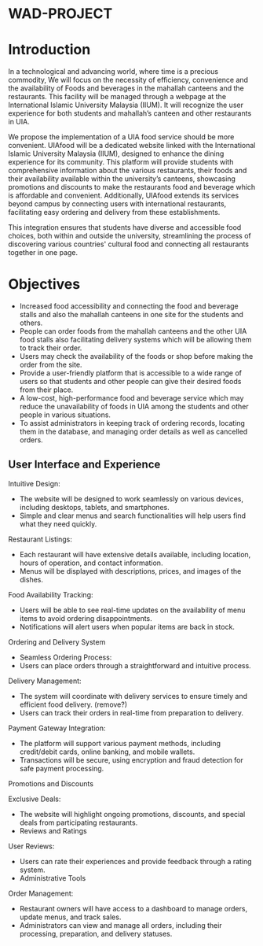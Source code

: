 # WAD-PROJECT

# Introduction

In a technological and advancing world, where time is a precious commodity, We will focus on  the necessity of efficiency, convenience and the availability of Foods and beverages in the mahallah canteens and the restaurants. This facility will be managed through a webpage at the International Islamic University Malaysia (IIUM). It will recognize the user experience for both students and mahallah’s canteen and other restaurants in UIA. 

We propose the implementation of a UIA food service should be more convenient. UIAfood will be a dedicated website linked with the International Islamic University Malaysia (IIUM), designed to enhance the dining experience for its community. This platform will provide students with comprehensive information about the various restaurants, their foods and their availability available within the university’s canteens, showcasing promotions and discounts to make the restaurants food and beverage which is affordable and convenient. Additionally, UIAfood extends its services beyond campus by connecting users with international restaurants, facilitating easy ordering and delivery from these establishments.

 This integration ensures that students have diverse and accessible food choices, both within and outside the university, streamlining the process of discovering various countries' cultural food and connecting all restaurants together in one page. 
 
# Objectives

* Increased food accessibility and connecting the food and beverage stalls and also the mahallah canteens in one site for the students and others.
* People can order foods from the mahallah canteens and the other UIA food stalls also facilitating delivery systems which will be allowing them to track their order.
* Users may check the availability of the foods or shop before making the order from the site.     
* Provide a user-friendly platform that is accessible to a wide range of users so that students and other people can give their desired foods from their place.
* A low-cost, high-performance food and beverage service which may reduce the unavailability of foods in UIA among the students and other people in various situations.
* To assist administrators in keeping track of ordering records, locating them in the database, and managing order details as well as cancelled orders.

## User Interface and Experience

Intuitive Design:

* The website will be designed to work seamlessly on various devices, including desktops, tablets, and smartphones.
* Simple and clear menus and search functionalities will help users find what they need quickly.

Restaurant Listings:

* Each restaurant will have extensive details available, including location, hours of operation, and contact information.
* Menus will be displayed with descriptions, prices, and images of the dishes.

Food Availability Tracking:

* Users will be able to see real-time updates on the availability of menu items to avoid ordering disappointments.
* Notifications will alert users when popular items are back in stock.

Ordering and Delivery System

* Seamless Ordering Process:
* Users can place orders through a straightforward and intuitive process.

Delivery Management:

* The system will coordinate with delivery services to ensure timely and efficient food delivery. (remove?)
* Users can track their orders in real-time from preparation to delivery.

Payment Gateway Integration:

* The platform will support various payment methods, including credit/debit cards, online banking, and mobile wallets.
* Transactions will be secure, using encryption and fraud detection for safe payment processing.

Promotions and Discounts

Exclusive Deals:

* The website will highlight ongoing promotions, discounts, and special deals from participating restaurants.
* Reviews and Ratings

User Reviews:

* Users can rate their experiences and provide feedback through a rating system.
* Administrative Tools

Order Management:

* Restaurant owners will have access to a dashboard to manage orders, update menus, and track sales.
* Administrators can view and manage all orders, including their processing, preparation, and delivery statuses.
